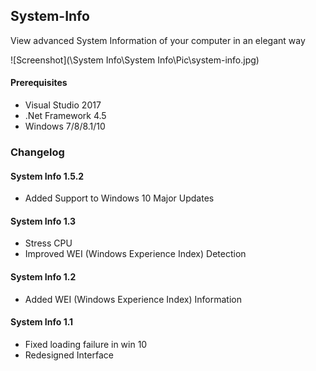 ## System-Info
View advanced System Information of your computer in an elegant way

![Screenshot](\System Info\System Info\Pic\system-info.jpg)

#### Prerequisites
- Visual Studio 2017
- .Net Framework 4.5
- Windows 7/8/8.1/10

### Changelog
#### System Info 1.5.2
- Added Support to Windows 10 Major Updates

#### System Info 1.3
- Stress CPU
- Improved WEI (Windows Experience Index) Detection

#### System Info 1.2
- Added WEI (Windows Experience Index) Information

#### System Info 1.1
- Fixed loading failure in win 10
- Redesigned Interface
